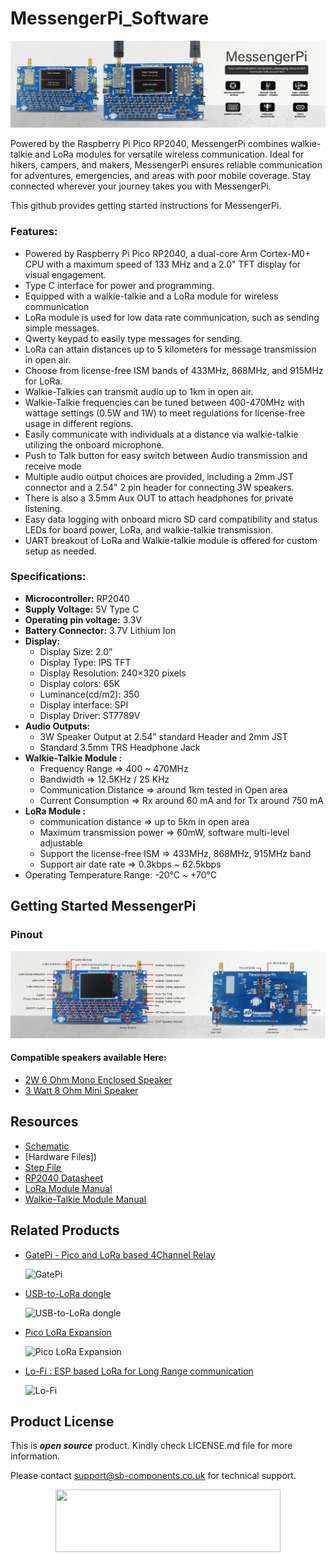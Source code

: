 # MessengerPi_Software
<img src="https://github.com/sbcshop/MessengerPi_Software/blob/main/images/MessengerPi%20banner.png">

Powered by the Raspberry Pi Pico RP2040, MessengerPi combines walkie-talkie and LoRa modules for versatile wireless communication. Ideal for hikers, campers, and makers, MessengerPi ensures reliable communication for adventures, emergencies, and areas with poor mobile coverage. Stay connected wherever your journey takes you with MessengerPi.

This github provides getting started instructions for MessengerPi.

### Features:
- Powered by Raspberry Pi Pico RP2040, a dual-core Arm Cortex-M0+ CPU with a maximum speed of 133 MHz and a 2.0" TFT display for visual engagement.
- Type C interface for power and programming.
- Equipped with a walkie-talkie and a LoRa module for wireless communication
- LoRa module is used for low data rate communication, such as sending simple messages.
- Qwerty keypad to easily type messages for sending.
- LoRa can attain distances up to 5 kilometers for message transmission in open air.
- Choose from license-free ISM bands of 433MHz, 868MHz, and 915MHz for LoRa.
- Walkie-Talkies can transmit audio up to 1km in open air.
- Walkie-Talkie frequencies can be tuned between 400-470MHz with wattage settings (0.5W and 1W) to meet regulations for license-free usage in different regions.
- Easily communicate with individuals at a distance via walkie-talkie utilizing the onboard microphone.
- Push to Talk button for easy switch between Audio transmission and receive mode
- Multiple audio output choices are provided, including a 2mm JST connector and a 2.54" 2 pin header for connecting 3W speakers.
- There is also a 3.5mm Aux OUT to attach headphones for private listening.
- Easy data logging with onboard micro SD card compatibility and status LEDs for board power, LoRa, and walkie-talkie transmission.
- UART breakout of LoRa and Walkie-talkie module is offered for custom setup as needed.

### Specifications:
- **Microcontroller:** RP2040
- **Supply Voltage:** 5V Type C 
- **Operating pin voltage:** 3.3V
- **Battery Connector:** 3.7V Lithium Ion
- **Display:** 
	- Display Size: 2.0”
	- Display Type: IPS TFT 
	- Display Resolution:  240×320 pixels
	- Display colors: 65K
	- Luminance(cd/m2): 350
	- Display interface: SPI
	- Display Driver: ST7789V 
- **Audio Outputs:**
	- 3W Speaker Output at 2.54” standard Header and 2mm JST 
	- Standard 3.5mm TRS Headphone Jack
- **Walkie-Talkie Module :**
	- Frequency Range => 400 ~ 470MHz
	- Bandwidth => 12.5KHz / 25 KHz
	- Communication Distance => around 1km tested in Open area
	- Current Consumption => Rx around 60 mA and for Tx around 750 mA
- **LoRa Module :**
	- communication distance => up to 5km in open area
	- Maximum transmission power => 60mW, software multi-level adjustable
	- Support the license-free ISM => 433MHz, 868MHz, 915MHz band
	- Support air date rate => 0.3kbps ~ 62.5kbps 
- Operating Temperature Range: -20°C ~ +70°C 

## Getting Started MessengerPi
### Pinout
<img src="https://github.com/sbcshop/MessengerPi_Software/blob/main/images/MessengerPi%20Pinout.png">

<!--
- **<ins>Walkie-Talkie Module</ins>**: SA818S-CE walkie-talkie module for high data audio communications.
- **<ins>LoRa Module</ins>**: LoRa module which handle low data message communications.
- **<ins>Control Switch/Buttons<ins>** : Onboard there are three control switch,
   - ** PD Slide Switch** : Use to switch ON/OFF Walkie-talkie module power. On **+ve** side Walkie-talkie module is **ON** while **-ve** side turn module **OFF**.
   - ** Push-To-Talk** : Push switch when pressed walkie-talkie is in audio transmission mode, so talk to send audio. When release it is in reception mode to listen incoming audio from other walkie-talkie, status indicated by LED.

- **<ins>Type C Interface</ins>**: Type C interface for power and programming Pico RP2040 MCU.
- **<ins>External Power</ins>**: Additional power source option as 2mm JST to connect 3.7V lithium ion battery for portable use. Onboard charging facility available.
- **<ins>Audio Output</ins>**: Three options to listen incoming audio,
  - Use 2mm JST connector or 2.54" standard header to connect 2W or 3W speaker. Checkout below for compatible speaker options.
  - For private listening use 3.5mm Audio Jack. Required 3 Pole TRS Aux pin connector for Compatibility.
-->
#### Compatible speakers available Here:
* [2W 6 Ohm Mono Enclosed Speaker](https://shop.sb-components.co.uk/products/2-watt-6-ohm-mini-portable-speaker-for-small-electronic-projects-2pcs)
* [3 Watt 8 Ohm Mini Speaker](https://shop.sb-components.co.uk/products/3-watt-8-ohm-mini-speaker-full-range-portable-for-small-electronic-projects)
  

## Resources
  * [Schematic]()
  * [Hardware Files])
  * [Step File]()
  * [RP2040 Datasheet]()
  * [LoRa Module Manual]()
  * [Walkie-Talkie Module Manual](https://github.com/sbcshop/Walkie_Talkie_Breakout_Software/blob/main/documents/SA818S-U_Datasheet.pdf)


## Related Products

  * [GatePi - Pico and LoRa based 4Channel Relay](https://shop.sb-components.co.uk/products/gatepi?_pos=3&_sid=276907aab&_ss=r)
  
    ![GatePi](https://shop.sb-components.co.uk/cdn/shop/products/gate-pi-photoi.png?v=1647335212&width=300)
  
  * [USB-to-LoRa dongle](https://shop.sb-components.co.uk/products/usb-to-lora-dongle?_pos=1&_sid=276907aab&_ss=r)
  
    ![USB-to-LoRa dongle](https://shop.sb-components.co.uk/cdn/shop/products/05_2.png?v=1678712489&width=300)
  
  * [Pico LoRa Expansion](https://shop.sb-components.co.uk/products/pico-lora-expansion?_pos=6&_sid=276907aab&_ss=r) 
  
    ![Pico LoRa Expansion](https://shop.sb-components.co.uk/cdn/shop/products/loar-2_1.jpg?v=1670922482&width=300)

  * [Lo-Fi : ESP based LoRa for Long Range communication](https://shop.sb-components.co.uk/products/lo-fi?_pos=22&_sid=276907aab&_ss=r) 
  
    ![Lo-Fi](https://shop.sb-components.co.uk/cdn/shop/files/SHOPSIZE3.jpg?v=1700211751&width=300)
    

 
## Product License

This is ***open source*** product. Kindly check LICENSE.md file for more information.

Please contact support@sb-components.co.uk for technical support.
<p align="center">
  <img width="360" height="100" src="https://cdn.shopify.com/s/files/1/1217/2104/files/Logo_sb_component_3.png?v=1666086771&width=300">
</p>
